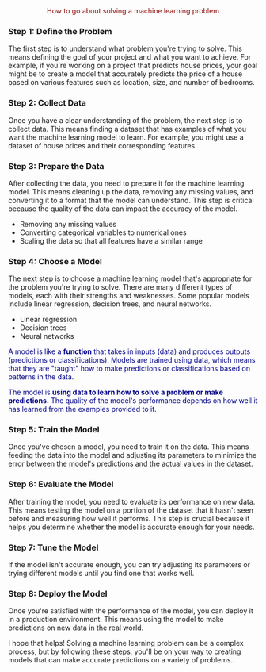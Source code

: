 <div align="center" style="color:#880000;">How to go about solving a machine learning problem</div>

### Step 1: Define the Problem

The first step is to understand what problem you're trying to solve.  This means defining the goal of your project and what you want to achieve.  For example, if you're working on a project that predicts house prices, your goal might be to create a model that accurately predicts the price of a house based on various features such as location, size, and number of bedrooms.

### Step 2: Collect Data

Once you have a clear understanding of the problem, the next step is to collect data.  This means finding a dataset that has examples of what you want the machine learning model to learn.  For example, you might use a dataset of house prices and their corresponding features.

### Step 3: Prepare the Data

After collecting the data, you need to prepare it for the machine learning model.  This means cleaning up the data, removing any missing values, and converting it to a format that the model can understand.  This step is critical because the quality of the data can impact the accuracy of the model.

* Removing any missing values
* Converting categorical variables to numerical ones
* Scaling the data so that all features have a similar range

### Step 4: Choose a Model

The next step is to choose a machine learning model that's appropriate for the problem you're trying to solve.  There are many different types of models, each with their strengths and weaknesses.  Some popular models include linear regression, decision trees, and neural networks.

* Linear regression
* Decision trees
* Neural networks

<span style="color:#000088;">A model is like a <span style="font-weight:bold;color:#000088;">function</span> that takes in inputs (data) and produces outputs (predictions or classifications). Models are trained using data, which means that they are "taught" how to make predictions or classifications based on patterns in the data.</span>

<span style="color:#000088;">The model is <span style="font-weight:bold;color:#000088;">using data to learn how to solve a problem or make predictions.</span> The quality of the model's performance depends on how well it has learned from the examples provided to it.</span>

### Step 5: Train the Model

Once you've chosen a model, you need to train it on the data.  This means feeding the data into the model and adjusting its parameters to minimize the error between the model's predictions and the actual values in the dataset.

### Step 6: Evaluate the Model

After training the model, you need to evaluate its performance on new data.  This means testing the model on a portion of the dataset that it hasn't seen before and measuring how well it performs.  This step is crucial because it helps you determine whether the model is accurate enough for your needs.

### Step 7: Tune the Model

If the model isn't accurate enough, you can try adjusting its parameters or trying different models until you find one that works well.

### Step 8: Deploy the Model

Once you're satisfied with the performance of the model, you can deploy it in a production environment.  This means using the model to make predictions on new data in the real world.

I hope that helps!  Solving a machine learning problem can be a complex process, but by following these steps, you'll be on your way to creating models that can make accurate predictions on a variety of problems.

<br>
